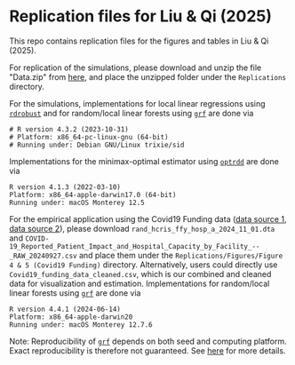 # Replication files for Liu & Qi (2025)
This repo contains replication files for the figures and tables in Liu & Qi (2025).

For replication of the simulations, please download and unzip the file "Data.zip" from [here](https://drive.google.com/file/d/1_enCyBQjVbAcFvbLCOin4J2D42NkepOk/view?usp=sharing), and place the unzipped folder under the `Replications` directory.

For the simulations, implementations for local linear regressions using [`rdrobust`](https://rdpackages.github.io/rdrobust/) and for random/local linear forests using [`grf`](https://grf-labs.github.io/grf/reference/index.html) are done via
```
# R version 4.3.2 (2023-10-31)
# Platform: x86_64-pc-linux-gnu (64-bit)
# Running under: Debian GNU/Linux trixie/sid
```

Implementations for the minimax-optimal estimator using [`optrdd`](https://github.com/swager/optrdd) are done via
 ```
R version 4.1.3 (2022-03-10)
Platform: x86_64-apple-darwin17.0 (64-bit)
Running under: macOS Monterey 12.5
```

For the empirical application using the Covid19 Funding data ([data source 1](https://drive.google.com/file/d/1_enCyBQjVbAcFvbLCOin4J2D42NkepOk/view?usp=sharing), [data source 2](https://healthdata.gov/Hospital/COVID-19-Reported-Patient-Impact-and-Hospital-Capa/uqq2-txqb/about_data)), please download `rand_hcris_ffy_hosp_a_2024_11_01.dta` and `COVID-19_Reported_Patient_Impact_and_Hospital_Capacity_by_Facility_--_RAW_20240927.csv` and place them under the `Replications/Figures/Figure 4 & 5 (Covid19 Funding)` directory. Alternatively, users could directly use `Covid19_funding_data_cleaned.csv`, which is our combined and cleaned data for visualization and estimation. Implementations for random/local linear forests using [`grf`](https://grf-labs.github.io/grf/reference/index.html) are done via
```
R version 4.4.1 (2024-06-14)
Platform: x86_64-apple-darwin20
Running under: macOS Monterey 12.7.6
```

Note: Reproducibility of [`grf`](https://grf-labs.github.io/grf/reference/index.html) depends on both seed and computing platform. Exact reproducibility is therefore not guaranteed. See [here](https://grf-labs.github.io/grf/REFERENCE.html#forests-predict-different-values-depending-on-the-platform-even-though-the-seed-is-the-same) for more details.
